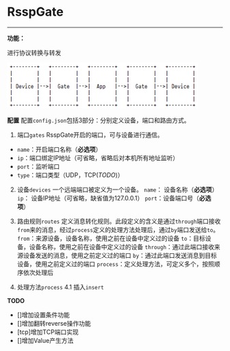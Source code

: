﻿# RsspGate
---------------------------------------------
**功能：**

进行协议转换与转发

![AltText](./documents/flowchart.png)

**配置**
配置`config.json`包括3部分：分别定义设备，端口和路由方式。
1. 端口`gates`
RsspGate开启的端口，可与设备进行通信。
* `name`：开启端口名称（**必选项**）
* `ip`：端口绑定IP地址（可省略，省略后对本机所有地址监听）
* `port`：监听端口
* `type`：端口类型（UDP，TCP(*TODO*)）

2. 设备`devices`
一个远端端口被定义为一个设备。
`name`： 设备名称（**必选项**）
`ip`： 设备IP地址（可省略，缺省值为127.0.0.1）
`port`：设备端口号（**必选项**）

3. 路由规则`routes`
定义消息转化规则。此段定义的含义是通过`through`端口接收`from`来的消息，经过`process`定义的处理方法处理后，通过`by`端口发送给`to`。
`from`：来源设备，设备名称，使用之前在设备中定义过的设备
`to`：目标设备，设备名称，使用之前在设备中定义过的设备
`through`：通过此端口接收来源设备发送的消息，使用之前定义过的端口
`by`：通过此端口发送消息到目标设备，使用之前定义过的端口
`process`：定义处理方法，可定义多个，按照顺序依次处理后

4. 处理方法`process`
4.1 插入`insert`




**TODO**
* []增加设置条件功能
* []增加翻转reverse操作功能
* [tcp]增加TCP端口实现
* []增加Value产生方法

